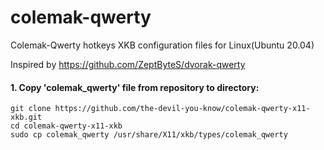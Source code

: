 # colemak-qwerty
Colemak-Qwerty hotkeys XKB configuration files for Linux(Ubuntu 20.04)

Inspired by https://github.com/ZeptByteS/dvorak-qwerty

#### 1. Copy 'colemak_qwerty' file from repository to directory:
```
git clone https://github.com/the-devil-you-know/colemak-qwerty-x11-xkb.git
cd colemak-qwerty-x11-xkb
sudo cp colemak_qwerty /usr/share/X11/xkb/types/colemak_qwerty
```

